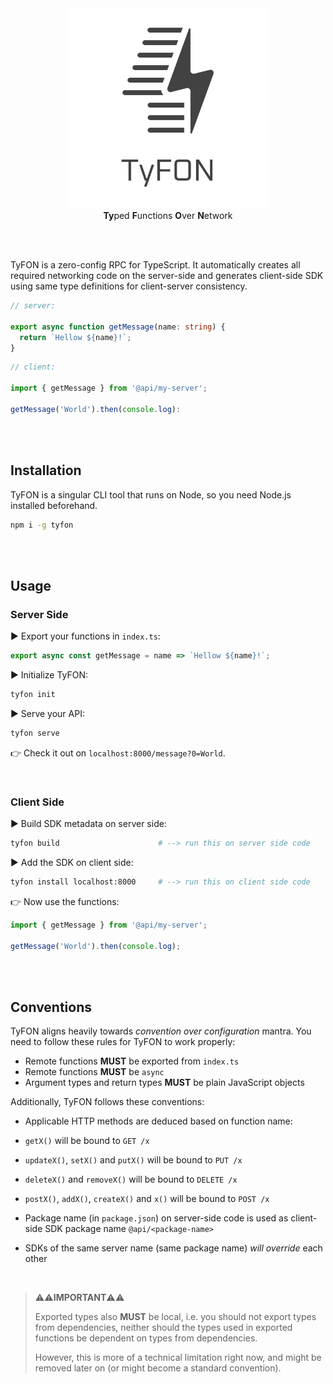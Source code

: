 <div align="center">
  <img src="/tyfon-type.svg" width="320px"/>
  <div><b>Ty</b>ped <b>F</b>unctions <b>O</b>ver <b>N</b>etwork</div>
</div>

<br><br>

TyFON is a zero-config RPC for TypeScript. It automatically creates all required networking code on the server-side and generates client-side SDK using same type definitions for client-server consistency.

```ts
// server:

export async function getMessage(name: string) {
  return `Hellow ${name}!`;
}
```
```ts
// client:

import { getMessage } from '@api/my-server';

getMessage('World').then(console.log):
```

<br><br>

## Installation

TyFON is a singular CLI tool that runs on Node, so you need Node.js installed beforehand.
```bash
npm i -g tyfon
```

<br><br>

## Usage

### Server Side

► Export your functions in `index.ts`:

```ts
export async const getMessage = name => `Hellow ${name}!`;
```

► Initialize TyFON:
```bash
tyfon init
```

► Serve your API:
```bash
tyfon serve
```

👉 Check it out on `localhost:8000/message?0=World`.

<br>

### Client Side

► Build SDK metadata on server side:
```bash
tyfon build                      # --> run this on server side code
```

► Add the SDK on client side:
```bash
tyfon install localhost:8000     # --> run this on client side code
```

👉 Now use the functions:

```ts
import { getMessage } from '@api/my-server';

getMessage('World').then(console.log);
```

<br><br>

## Conventions

TyFON aligns heavily towards _convention over configuration_ mantra. You need to follow these rules for TyFON to work properly:

- Remote functions **MUST** be exported from `index.ts`
- Remote functions **MUST** be `async`
- Argument types and return types **MUST** be plain JavaScript objects

Additionally, TyFON follows these conventions:

- Applicable HTTP methods are deduced based on function name:
- `getX()` will be bound to `GET /x`
- `updateX()`, `setX()` and `putX()` will be bound to `PUT /x`
- `deleteX()` and `removeX()` will be bound to `DELETE /x`
- `postX()`, `addX()`, `createX()` and `x()` will be bound to `POST /x`

- Package name (in `package.json`) on server-side code is used as client-side SDK package name `@api/<package-name>`
- SDKs of the same server name (same package name) _will override_ each other

<br>

> ⚠️⚠️**IMPORTANT**⚠️⚠️
>
> Exported types also **MUST** be local, i.e. you should not export types from dependencies, neither should
> the types used in exported functions be dependent on types from dependencies.
>
> However, this is more of a technical limitation right now, and might be removed later on (or might become a standard convention).
